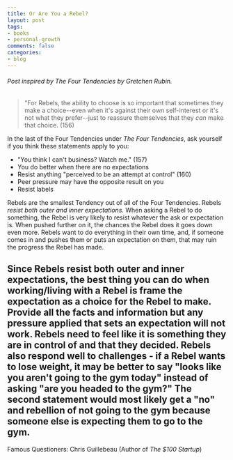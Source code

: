 ```yaml
---
title: Or Are You a Rebel?
layout: post
tags:
- books
- personal-growth
comments: false
categories:
- blog
---
```

###### Post inspired by _The Four Tendencies_ by Gretchen Rubin.

> "For Rebels, the ability to choose is so important that sometimes they make a choice--even when it's against their own self-interest or it's not what they prefer--just to reassure themselves that they *can* make that choice. (156)

In the last of the Four Tendencies under *The Four Tendencies*, ask yourself if you think these statements apply to you:

- "You think I can't business? Watch me." (157)
- You do better when there are no expectations
- Resist anything "perceived to be an attempt at control" (160)
- Peer pressure may have the opposite result on you
- Resist labels

Rebels are the smallest Tendency out of all of the Four Tendencies. Rebels *resist both outer and inner expectations.* When asking a Rebel to do something, the Rebel is very likely to resist whatever the ask or expectation is. When pushed further on it, the chances the Rebel does it goes down even more. Rebels want to do everything in their own time, and, if someone comes in and pushes them or puts an expectation on them, that may ruin the progress the Rebel has made. 

Since Rebels resist both outer and inner expectations, the best thing you can do when working/living with a Rebel is frame the expectation as a choice for the Rebel to make. Provide all the facts and information but any pressure applied that sets an expectation will not work. Rebels need to feel like it is something they are in control of and that they decided. Rebels also respond well to challenges - if a Rebel wants to lose weight, it may be better to say "looks like you aren't going to the gym today" instead of asking "are you headed to the gym?" The second statement would most likely get a "no" and rebellion of not going to the gym because someone else is expecting them to go to the gym. 
--

Famous Questioners: Chris Guillebeau (Author of *The $100 Startup*)

